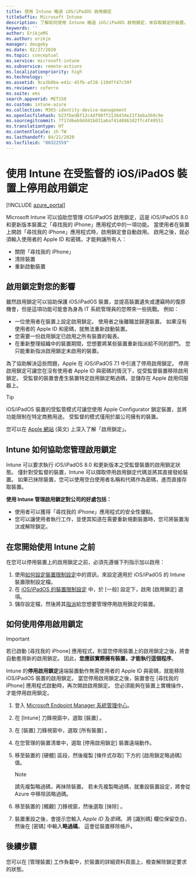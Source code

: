 ```yaml
---
title: 使用 Intune 略過 iOS/iPadOS 啟用鎖定
titleSuffix: Microsoft Intune
description: 了解如何使用 Intune 略過 iOS/iPadOS 啟用鎖定，來存取鎖定的裝置。
keywords: ''
author: ErikjeMS
ms.author: erikje
manager: dougeby
ms.date: 02/27/2020
ms.topic: conceptual
ms.service: microsoft-intune
ms.subservice: remote-actions
ms.localizationpriority: high
ms.technology: ''
ms.assetid: 9ca3b0ba-e41c-45fb-af28-119dff47c59f
ms.reviewer: coferro
ms.suite: ems
search.appverid: MET150
ms.custom: intune-azure
ms.collection: M365-identity-device-management
ms.openlocfilehash: b23fbed8f12c4df90ff2136434e21f3eba369c9e
ms.sourcegitcommit: 7f17d6eb9dd41b031a6af4148863d2ffc4f49551
ms.translationtype: HT
ms.contentlocale: zh-TW
ms.lasthandoff: 04/21/2020
ms.locfileid: "80322559"
---
```

# <a name="disable-activation-lock-on-supervised-iosipados-devices-with-intune"></a>使用 Intune 在受監督的 iOS/iPadOS 裝置上停用啟用鎖定


[!INCLUDE [azure_portal](../includes/azure_portal.md)]

Microsoft Intune 可以協助您管理 iOS/iPadOS 啟用鎖定，這是 iOS/iPadOS 8.0 和更新版本裝置之「尋找我的 iPhone」應用程式中的一項功能。 當使用者在裝置上開啟「尋找我的 iPhone」應用程式時，啟用鎖定會自動啟用。 啟用之後，就必須輸入使用者的 Apple ID 和密碼，才能夠讓所有人：

- 關閉「尋找我的 iPhone」
- 清除裝置
- 重新啟動裝置

## <a name="how-activation-lock-affects-you"></a>啟用鎖定對您的影響

雖然啟用鎖定可以協助保護 iOS/iPadOS 裝置，並提高裝置遺失或遭竊時的復原機會，但是這項功能可能會為身為 IT 系統管理員的您帶來一些挑戰。 例如：

- 一位使用者在裝置上設定啟用鎖定。 使用者之後離職並歸還裝置。 如果沒有使用者的 Apple ID 和密碼，就無法重新啟動裝置。
- 您需要一份啟用鎖定已啟用之所有裝置的報表。
- 在重新整理組織中的裝置期間，您想要將某些裝置重新指派給不同的部門。 您只能重新指派啟用鎖定未啟用的裝置。

為了協助解決這些問題，Apple 在 iOS/iPadOS 7.1 中引進了停用啟用鎖定。 停用啟用鎖定可讓您在沒有使用者 Apple ID 與密碼的情況下，從受監督裝置移除啟用鎖定。 受監督的裝置會產生裝置特定啟用鎖定略過碼，並儲存在 Apple 啟用伺服器上。

>[!TIP]
>iOS/iPadOS 裝置的受監管模式可讓您使用 Apple Configurator 鎖定裝置，並將功能限制在特定商務用途。 受監督的模式僅用於屬公司擁有的裝置。

您可以在 [Apple 網站](https://support.apple.com/HT201365) \(英文\) 上深入了解「啟用鎖定」。

## <a name="how-intune-helps-you-manage-activation-lock"></a>Intune 如何協助您管理啟用鎖定
Intune 可以要求執行 iOS/iPadOS 8.0 和更新版本之受監督裝置的啟用鎖定狀態。 僅針對受監督的裝置，Intune 可以擷取停用啟用鎖定代碼並將其直接發給裝置。 如果已抹除裝置，您可以使用空白使用者名稱和代碼作為密碼，進而直接存取裝置。

**使用 Intune 管理啟用鎖定對公司的好處包括：**

- 使用者可以獲得「尋找我的 iPhone」應用程式的安全性優點。
- 您可以讓使用者執行工作，並使其知道在需要重新規劃裝置時，您可將裝置淘汰或解除鎖定。

## <a name="before-you-start"></a>在您開始使用 Intune 之前
在您可以停用裝置上的啟用鎖定之前，必須先遵循下列指示加以啟用：

1. 使用[如何設定裝置限制設定](../configuration/device-restrictions-configure.md)中的資訊，來設定適用於 iOS/iPadOS 的 Intune 裝置限制設定檔。
2. 在 [iOS/iPadOS 的裝置限制設定](../configuration/device-restrictions-ios.md) 中，於 [一般]  設定下，啟用 [啟用鎖定]  選項。
3. 儲存設定檔，然後將其[指派](../configuration/device-profile-assign.md)給您想要管理停用啟用鎖定的裝置。


## <a name="how-to-use-disable-activation-lock"></a>如何使用停用啟用鎖定

>[!IMPORTANT]
>若已啟動 [尋找我的 iPhone] 應用程式，則當您停用裝置上的啟用鎖定之後，將會自動套用新的啟用鎖定。 因此，**您應該實際擁有裝置，才能執行這個程序**。

Intune 的**停用啟用鎖定**遠端裝置動作無需使用者的 Apple ID 與密碼，就能移除 iOS/iPadOS 裝置的啟用鎖定。 當您停用啟用鎖定之後，裝置會在 [尋找我的 iPhone] 應用程式啟動時，再次開啟啟用鎖定。 您必須能夠在裝置上實機操作，才能停用啟用鎖定。

1. 登入 [Microsoft Endpoint Manager 系統管理中心](https://go.microsoft.com/fwlink/?linkid=2109431)。
3. 在 [Intune]  刀鋒視窗中，選取 [裝置]  。
4. 在 [裝置]  刀鋒視窗中，選取 [所有裝置]  。
5. 在您管理的裝置清單中，選取 [停用啟用鎖定]  裝置遠端動作。
6. 移至裝置的 [硬體] 區段，然後複製 [條件式存取] 下方的 [啟用鎖定略過碼] 值。

    >[!NOTE]
    >請先複製略過碼，再抹除裝置。 若未先複製略過碼，就重設裝置設定，將會從 Azure 中移除該略過碼。

7. 移至裝置的 [概觀]  刀鋒視窗，然後選取 [抹除]  。
8. 裝置重設之後，會提示您輸入 *Apple ID* 及*密碼*。 將 [識別碼] 欄位保留空白，然後在 [密碼] 中輸入**略過碼**。 這會從裝置移除帳戶。 


## <a name="next-steps"></a>後續步驟

您可以在 [管理裝置]  工作負載中，於裝置的詳細資料頁面上，檢查解除鎖定要求的狀態。
